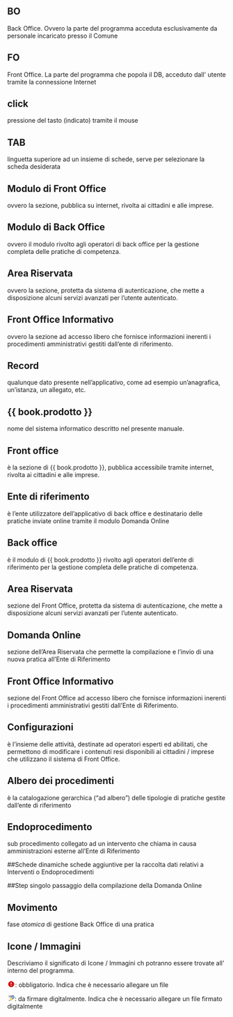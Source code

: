 ## BO
Back Office. Ovvero la parte del programma acceduta esclusivamente da personale incaricato presso il Comune
## FO
Front Office. La parte del programma che popola il DB, acceduto dall' utente tramite la connessione Internet 
## click
pressione del tasto \(indicato\) tramite il mouse
## TAB
linguetta superiore ad un insieme di schede, serve per selezionare la scheda desiderata

## Modulo di Front Office
ovvero la sezione, pubblica su internet, rivolta ai cittadini e alle imprese.

## Modulo di Back Office
ovvero il modulo rivolto agli operatori di back office per la gestione completa delle pratiche di competenza.

## Area Riservata
ovvero la sezione, protetta da sistema di autenticazione, che mette a disposizione alcuni servizi avanzati per l’utente autenticato.

## Front Office Informativo
ovvero la sezione ad accesso libero che fornisce informazioni inerenti i procedimenti amministrativi gestiti dall’ente di riferimento.

## Record
qualunque dato presente nell’applicativo, come ad esempio un’anagrafica, un’istanza, un allegato, etc.

## {{ book.prodotto }}
nome del sistema informatico descritto nel presente manuale.

## Front office
è la sezione di {{ book.prodotto }}, pubblica accessibile tramite internet, rivolta ai cittadini e alle imprese.

## Ente di riferimento
è l’ente utilizzatore dell’applicativo di back office e destinatario delle pratiche inviate online tramite il modulo Domanda Online

## Back office
è il modulo di {{ book.prodotto }} rivolto agli operatori dell’ente di riferimento per la gestione completa delle pratiche di competenza.

## Area Riservata
sezione del Front Office, protetta da sistema di autenticazione, che mette a disposizione alcuni servizi avanzati per l’utente autenticato.

## Domanda Online
sezione dell’Area Riservata che permette la compilazione e l’invio di una nuova pratica all’Ente di Riferimento

## Front Office Informativo
sezione del Front Office ad accesso libero che fornisce informazioni inerenti i procedimenti amministrativi gestiti dall’Ente di Riferimento.

## Configurazioni
è l’insieme delle attività, destinate ad operatori esperti ed abilitati, che permettono di modificare i contenuti resi disponibili ai cittadini / imprese che utilizzano il sistema di Front Office.

## Albero dei procedimenti
è la catalogazione gerarchica \(“ad albero”\) delle tipologie di pratiche gestite dall’ente di riferimento

## Endoprocedimento
sub procedimento collegato ad un intervento che chiama in causa amministrazioni esterne all’Ente di Riferimento

##Schede dinamiche
schede aggiuntive per la raccolta dati relativi a Interventi o Endoprocedimenti

##Step
singolo passaggio della compilazione della Domanda Online

## Movimento
fase _atomica_ di gestione Back Office di una pratica

## Icone / Immagini
Descriviamo il significato di Icone / Immagini ch potranno essere trovate all' interno del programma.

![](assets/immagine1.png): obbligatorio. Indica che è necessario allegare un file

![](assets/immagine2.png): da firmare digitalmente. Indica che è necessario allegare un file firmato digitalmente

